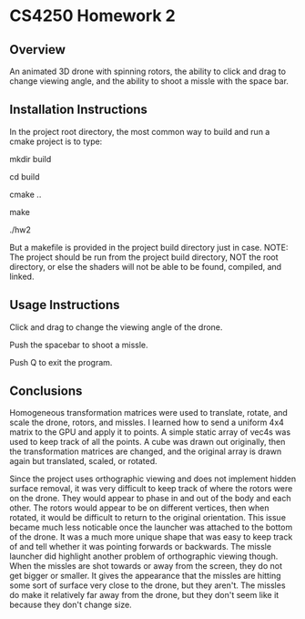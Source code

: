 # CS4250 Homework 2
## Overview
An animated 3D drone with spinning rotors, the ability to click and drag to change viewing angle, and the ability to shoot a missle with the space bar.

## Installation Instructions
In the project root directory, the most common way to build and run a cmake project is to type:

mkdir build

cd build

cmake ..

make

./hw2



But a makefile is provided in the project build directory just in case. NOTE: The project should be run from the project build directory, NOT the root directory, or else the shaders will not be able to be found, compiled, and linked.

## Usage Instructions
Click and drag to change the viewing angle of the drone.

Push the spacebar to shoot a missle.

Push Q to exit the program.

## Conclusions
Homogeneous transformation matrices were used to translate, rotate, and scale the drone, rotors, and missles. I learned how to send a uniform 4x4 matrix to the GPU and apply it to points. A simple static array of vec4s was used to keep track of all the points. A cube was drawn out originally, then the transformation matrices are changed, and the original array is drawn again but translated, scaled, or rotated.

Since the project uses orthographic viewing and does not implement hidden surface removal, it was very difficult to keep track of where the rotors were on the drone. They would appear to phase in and out of the body and each other. The rotors would appear to be on different vertices, then when rotated, it would be difficult to return to the original orientation. This issue became much less noticable once the launcher was attached to the bottom of the drone. It was a much more unique shape that was easy to keep track of and tell whether it was pointing forwards or backwards. The missle launcher did highlight another problem of orthographic viewing though. When the missles are shot towards or away from the screen, they do not get bigger or smaller. It gives the appearance that the missles are hitting some sort of surface very close to the drone, but they aren't. The missles do make it relatively far away from the drone, but they don't seem like it because they don't change size.

